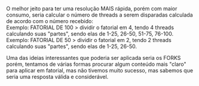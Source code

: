 O melhor jeito para ter uma resolução MAIS rápida, porém com maior consumo, seria calcular o número de threads a serem disparadas calculada de acordo com o número recebido:  
Exemplo: FATORIAL DE 100 > dividir o fatorial em 4, tendo 4 threads calculando suas "partes", sendo elas de 1-25, 26-50, 51-75, 76-100.  
Exemplo: FATORIAL DE 50 > dividir o fatorial em 2, tendo 2 threads calculando suas "partes", sendo elas de 1-25, 26-50.  
  
Uma das ideias interessantes que poderia ser aplicada seria os FORKS porém, tentamos de várias formas procurar algum conteúdo mais "claro" para aplicar em fatorial, mas não tivemos muito sucesso, mas sabemos que seria uma resposta válida e considerável.  
